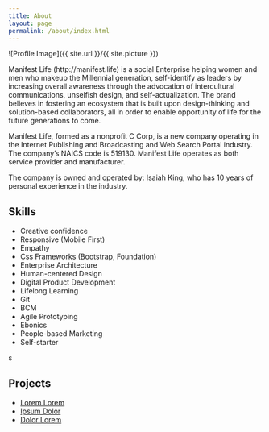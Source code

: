 ```yaml
---
title: About
layout: page
permalink: /about/index.html
---
```

![Profile Image]({{ site.url }}/{{ site.picture }})

<p>Manifest Life (http://manifest.life) is a social Enterprise helping women and men who makeup the Millennial generation, self-identify as leaders by increasing overall awareness through the advocation of intercultural communications, unselfish design, and self-actualization. The brand believes in fostering an ecosystem that is built upon design-thinking and solution-based collaborators, all in order to enable opportunity of life for the future generations to come.

<p>Manifest Life, formed as a nonprofit C Corp, is a new company operating
in the Internet Publishing and Broadcasting and Web Search Portal industry.
The company’s NAICS code is 519130. Manifest Life operates as both service
provider and manufacturer.</p>

<p>The company is owned and operated by: Isaiah King, who has 10 years of
personal experience in the industry.</p>

<h2>Skills</h2>

<ul class="skill-list">
	<li>Creative confidence</li>
	<li>Responsive (Mobile First)</li>
	<li>Empathy</li>
	<li>Css Frameworks (Bootstrap, Foundation)</li>
	<li>Enterprise Architecture</li>
	<li>Human-centered Design</li>
	<li>Digital Product Development</li>
	<li>Lifelong Learning</li>
	<li>Git</li>
	<li>BCM</li>
	<li>Agile Prototyping</li>
	<li>Ebonics</li>
	<li>People-based Marketing</li>
	<li>Self-starter</li>
</ul>s

<h2>Projects</h2>

<ul>
	<li><a href="https://github.com/">Lorem Lorem</a></li>
	<li><a href="https://github.com/">Ipsum Dolor</a></li>
	<li><a href="https://github.com/">Dolor Lorem</a></li>
</ul>
